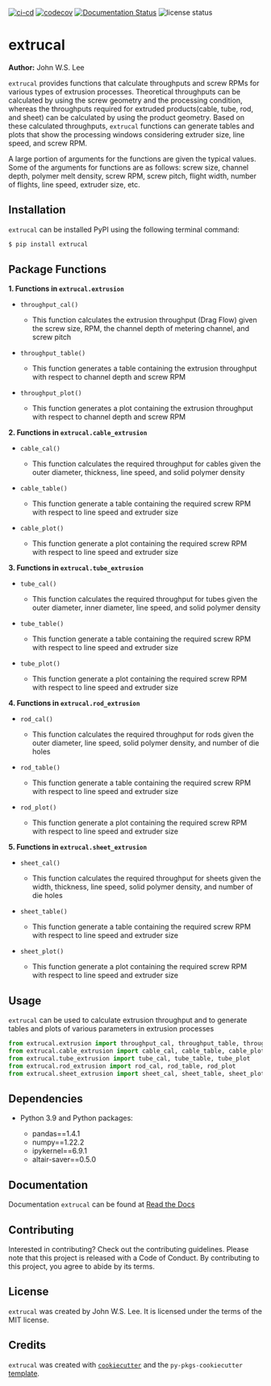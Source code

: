 [![ci-cd](https://github.com/johnwslee/extrucal/actions/workflows/ci-cd.yml/badge.svg)](https://github.com/johnwslee/extrucal/actions/workflows/ci-cd.yml)
[![codecov](https://codecov.io/gh/johnwslee/extrucal/branch/main/graph/badge.svg?token=YT37K0ESGF)](https://codecov.io/gh/johnwslee/extrucal)
[![Documentation Status](https://readthedocs.org/projects/extrucal/badge/?version=latest)](https://extrucal.readthedocs.io/en/latest/index.html)
![license status](https://img.shields.io/github/license/johnwslee/extrucal)

# extrucal

**Author:** John W.S. Lee

`extrucal` provides functions that calculate throughputs and screw RPMs for various types of extrusion processes. Theoretical throughputs can be calculated by using the screw geometry and the processing condition, whereas the throughputs required for extruded products(cable, tube, rod, and sheet) can be calculated by using the product geometry. Based on these calculated throughputs, `extrucal` functions can generate tables and plots that show the processing windows considering extruder size, line speed, and screw RPM.

A large portion of arguments for the functions are given the typical values. Some of the arguments for functions are as follows:
 screw size, channel depth, polymer melt density, screw RPM, screw pitch, flight width, number of flights, line speed, extruder size, etc.

## Installation

`extrucal` can be installed PyPI using the following terminal command:

```bash
$ pip install extrucal
```

## Package Functions

**1. Functions in `extrucal.extrusion`**

- `throughput_cal()`
  - This function calculates the extrusion throughput (Drag Flow) given the screw size, RPM, the channel depth of metering channel, and screw pitch
  
- `throughput_table()`
  - This function generates a table containing the extrusion throughput with respect to channel depth and screw RPM
  
- `throughput_plot()`
  - This function generates a plot containing the extrusion throughput with respect to channel depth and screw RPM

**2. Functions in `extrucal.cable_extrusion`**

- `cable_cal()`
  - This function calculates the required throughput for cables given the outer diameter, thickness, line speed, and solid polymer density
  
- `cable_table()`
  - This function generate a table containing the required screw RPM with respect to line speed and extruder size
  
- `cable_plot()`
  - This function generate a plot containing the required screw RPM with respect to line speed and extruder size

**3. Functions in `extrucal.tube_extrusion`**

- `tube_cal()`
  - This function calculates the required throughput for tubes given the outer diameter, inner diameter, line speed, and solid polymer density
  
- `tube_table()`
  - This function generate a table containing the required screw RPM with respect to line speed and extruder size
  
- `tube_plot()`
  - This function generate a plot containing the required screw RPM with respect to line speed and extruder size

**4. Functions in `extrucal.rod_extrusion`**

- `rod_cal()`
  - This function calculates the required throughput for rods given the outer diameter, line speed, solid polymer density, and number of die holes
  
- `rod_table()`
  - This function generate a table containing the required screw RPM with respect to line speed and extruder size
  
- `rod_plot()`
  - This function generate a plot containing the required screw RPM with respect to line speed and extruder size

**5. Functions in `extrucal.sheet_extrusion`**

- `sheet_cal()`
  - This function calculates the required throughput for sheets given the width, thickness, line speed, solid polymer density, and number of die holes
  
- `sheet_table()`
  - This function generate a table containing the required screw RPM with respect to line speed and extruder size
  
- `sheet_plot()`
  - This function generate a plot containing the required screw RPM with respect to line speed and extruder size


## Usage

`extrucal` can be used to calculate extrusion throughput and to generate tables and plots of various parameters in extrusion processes

```python
from extrucal.extrusion import throughput_cal, throughput_table, throughput_plot
from extrucal.cable_extrusion import cable_cal, cable_table, cable_plot
from extrucal.tube_extrusion import tube_cal, tube_table, tube_plot
from extrucal.rod_extrusion import rod_cal, rod_table, rod_plot
from extrucal.sheet_extrusion import sheet_cal, sheet_table, sheet_plot
```

## Dependencies

-   Python 3.9 and Python packages:

    -   pandas==1.4.1
    -   numpy==1.22.2
    -   ipykernel==6.9.1
    -   altair-saver==0.5.0

## Documentation

Documentation `extrucal` can be found at [Read the Docs](https://extrucal.readthedocs.io/en/latest/index.html)

## Contributing

Interested in contributing? Check out the contributing guidelines. Please note that this project is released with a Code of Conduct. By contributing to this project, you agree to abide by its terms.

## License

`extrucal` was created by John W.S. Lee. It is licensed under the terms of the MIT license.

## Credits

`extrucal` was created with [`cookiecutter`](https://cookiecutter.readthedocs.io/en/latest/) and the `py-pkgs-cookiecutter` [template](https://github.com/py-pkgs/py-pkgs-cookiecutter).
